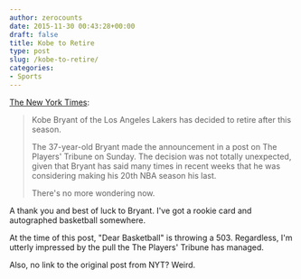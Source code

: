 ```yaml
---
author: zerocounts
date: 2015-11-30 00:43:28+00:00
draft: false
title: Kobe to Retire
type: post
slug: /kobe-to-retire/
categories:
- Sports
---
```


[The New York Times](https://apple.news/AI02irS_IS-y_WSYKKxq3pQ):

> Kobe Bryant of the Los Angeles Lakers has decided to retire after this season.
>
> The 37-year-old Bryant made the announcement in a post on The Players' Tribune on Sunday. The decision was not totally unexpected, given that Bryant has said many times in recent weeks that he was considering making his 20th NBA season his last.
>
> There's no more wondering now.

A thank you and best of luck to Bryant. I've got a rookie card and autographed basketball somewhere.

At the time of this post, "Dear Basketball" is throwing a 503. Regardless, I'm utterly impressed by the pull the The Players' Tribune has managed.

Also, no link to the original post from NYT? Weird.
